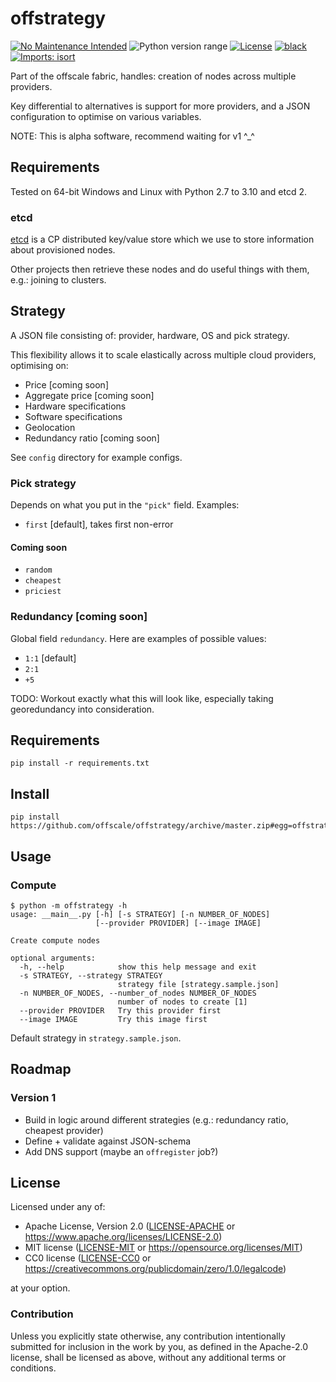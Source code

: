 offstrategy
===========
[![No Maintenance Intended](http://unmaintained.tech/badge.svg)](http://unmaintained.tech)
![Python version range](https://img.shields.io/badge/python-2.7%20|%203.4%20|%203.5%20|%203.6%20|%203.7%20|%203.8%20|%203.9%20|%203.10%20|%203.11.0b3-blue.svg)
[![License](https://img.shields.io/badge/license-Apache--2.0%20OR%20MIT%20OR%20CC0-blue.svg)](https://opensource.org/licenses/Apache-2.0)
[![black](https://img.shields.io/badge/code%20style-black-000000.svg)](https://github.com/psf/black)
[![Imports: isort](https://img.shields.io/badge/%20imports-isort-%231674b1?style=flat&labelColor=ef8336)](https://pycqa.github.io/isort)

Part of the offscale fabric, handles: creation of nodes across multiple providers.

Key differential to alternatives is support for more providers, and a JSON configuration to optimise on various variables.

NOTE: This is alpha software, recommend waiting for v1 ^_^

## Requirements

Tested on 64-bit Windows and Linux with Python 2.7 to 3.10 and etcd 2.

### etcd
[etcd](https://github.com/coreos/etcd) is a CP distributed key/value store which we use to store information about provisioned nodes.

Other projects then retrieve these nodes and do useful things with them, e.g.: joining to clusters.

## Strategy

A JSON file consisting of: provider, hardware, OS and pick strategy.

This flexibility allows it to scale elastically across multiple cloud providers, optimising on:

  - Price [coming soon]
  - Aggregate price [coming soon]
  - Hardware specifications
  - Software specifications
  - Geolocation
  - Redundancy ratio [coming soon]

See `config` directory for example configs.

### Pick strategy

Depends on what you put in the `"pick"` field. Examples:

  - `first` [default], takes first non-error

#### Coming soon

  - `random`
  - `cheapest`
  - `priciest`

### Redundancy [coming soon]

Global field `redundancy`. Here are examples of possible values:

  - `1:1` [default]
  - `2:1`
  - `+5`

TODO: Workout exactly what this will look like, especially taking georedundancy into consideration.

## Requirements

    pip install -r requirements.txt

## Install

    pip install https://github.com/offscale/offstrategy/archive/master.zip#egg=offstrategy

## Usage

### Compute

    $ python -m offstrategy -h
    usage: __main__.py [-h] [-s STRATEGY] [-n NUMBER_OF_NODES]
                       [--provider PROVIDER] [--image IMAGE]
    
    Create compute nodes
    
    optional arguments:
      -h, --help            show this help message and exit
      -s STRATEGY, --strategy STRATEGY
                            strategy file [strategy.sample.json]
      -n NUMBER_OF_NODES, --number_of_nodes NUMBER_OF_NODES
                            number of nodes to create [1]
      --provider PROVIDER   Try this provider first
      --image IMAGE         Try this image first

Default strategy in `strategy.sample.json`.

## Roadmap

### Version 1

  - Build in logic around different strategies (e.g.: redundancy ratio, cheapest provider)
  - Define + validate against JSON-schema
  - Add DNS support (maybe an `offregister` job?)

## License

Licensed under any of:

- Apache License, Version 2.0 ([LICENSE-APACHE](LICENSE-APACHE) or <https://www.apache.org/licenses/LICENSE-2.0>)
- MIT license ([LICENSE-MIT](LICENSE-MIT) or <https://opensource.org/licenses/MIT>)
- CC0 license ([LICENSE-CC0](LICENSE-CC0) or <https://creativecommons.org/publicdomain/zero/1.0/legalcode>)

at your option.

### Contribution

Unless you explicitly state otherwise, any contribution intentionally submitted
for inclusion in the work by you, as defined in the Apache-2.0 license, shall be
licensed as above, without any additional terms or conditions.
